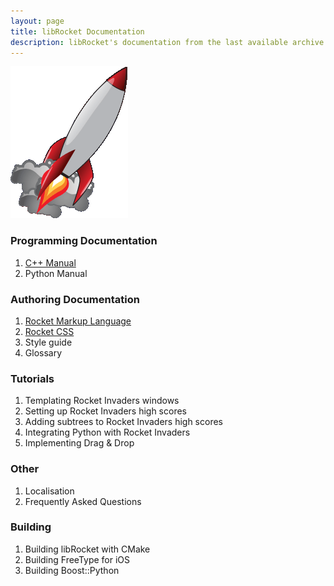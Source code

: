 ```yaml
---
layout: page
title: libRocket Documentation
description: libRocket's documentation from the last available archive.org snapshot 
---
```


![rocket-home](assets/rocket-home.gif)

### Programming Documentation

1. [C++ Manual](pages/cpp_manual.html)
2. Python Manual

### Authoring Documentation 

1. [Rocket Markup Language](pages/rml.html)
2. [Rocket CSS](pages/rcss.html)
3. Style guide 
4. Glossary 

### Tutorials

1. Templating Rocket Invaders windows
2. Setting up Rocket Invaders high scores
3. Adding subtrees to Rocket Invaders high scores
4. Integrating Python with Rocket Invaders
5. Implementing Drag & Drop

### Other

1. Localisation
2. Frequently Asked Questions

### Building

1. Building libRocket with CMake
2. Building FreeType for iOS
3. Building Boost::Python